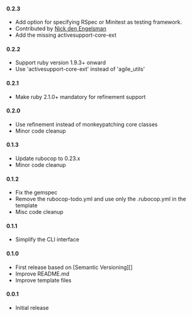 #### 0.2.3

- Add option for specifying RSpec or Minitest as testing framework.
- Contributed by [Nick den Engelsman](https://github.com/nicka)
- Add the missing activesupport-core-ext

#### 0.2.2

- Support ruby version 1.9.3+ onward
- Use 'activesupport-core-ext' instead of 'agile_utils'

#### 0.2.1

- Make ruby 2.1.0+ mandatory for refinement support

#### 0.2.0

- Use refinement instead of monkeypatching core classes
- Minor code cleanup

#### 0.1.3

- Update rubocop to 0.23.x
- Minor code cleanup

#### 0.1.2

- Fix the gemspec
- Remove the rubocop-todo.yml and use only the .rubocop.yml in the template
- Misc code cleanup

#### 0.1.1

- Simplify the CLI interface

#### 0.1.0

- First release based on [Semantic Versioning][]
- Improve README.md
- Improve template files

#### 0.0.1

- Initial release

[Symantic Versioning]: http://semver.org
